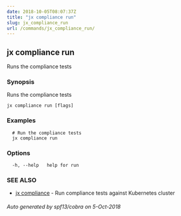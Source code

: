 ```yaml
---
date: 2018-10-05T08:07:37Z
title: "jx compliance run"
slug: jx_compliance_run
url: /commands/jx_compliance_run/
---
```

## jx compliance run

Runs the compliance tests

### Synopsis

Runs the compliance tests

```
jx compliance run [flags]
```

### Examples

```
  # Run the compliance tests
  jx compliance run
```

### Options

```
  -h, --help   help for run
```

### SEE ALSO

* [jx compliance](/commands/jx_compliance/)	 - Run compliance tests against Kubernetes cluster

###### Auto generated by spf13/cobra on 5-Oct-2018
